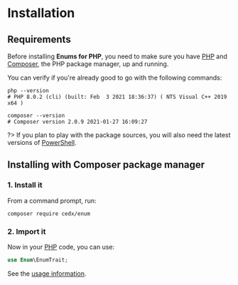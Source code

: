 # Installation

## Requirements
Before installing **Enums for PHP**, you need to make sure you have [PHP](https://www.php.net)
and [Composer](https://getcomposer.org), the PHP package manager, up and running.

You can verify if you're already good to go with the following commands:

```shell
php --version
# PHP 8.0.2 (cli) (built: Feb  3 2021 18:36:37) ( NTS Visual C++ 2019 x64 )

composer --version
# Composer version 2.0.9 2021-01-27 16:09:27
```

?> If you plan to play with the package sources, you will also need the latest versions of [PowerShell](https://docs.microsoft.com/en-us/powershell).

## Installing with Composer package manager

### 1. Install it
From a command prompt, run:

```shell
composer require cedx/enum
```

### 2. Import it
Now in your [PHP](https://www.php.net) code, you can use:

```php
use Enum\EnumTrait;
```

See the [usage information](usage/api.md).

